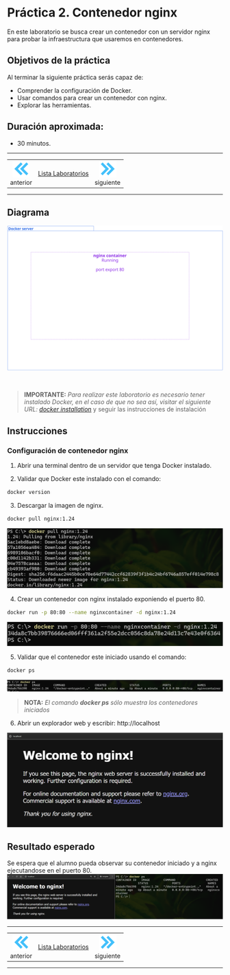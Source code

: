 # Práctica 2. Contenedor nginx
En este laboratorio se busca crear un contenedor con un servidor nginx para probar la infraestructura que usaremos en contenedores. 


## Objetivos de la práctica
Al terminar la siguiente práctica serás capaz de:

- Comprender la configuración de Docker.
- Usar comandos para crear un contenedor con nginx.
- Explorar las herramientas. 

## Duración aproximada:
-  30 minutos.

---
<div style="width: 400px;">
        <table width="50%">
            <tr>
                <td style="text-align: center;">
                    <a href="../Capitulo1/"><img src="../images/anterior.png" width="40px"></a>
                    <br>anterior
                </td>
                <td style="text-align: center;">
                   <a href="https://netec-mx.github.io/MICR_DEV/">Lista Laboratorios</a>
                </td>
<td style="text-align: center;">
                    <a href="../Capitulo3/">
                    <img src="../images/siguiente.png"
                     width="40px"></a>
                    <br>siguiente
                </td>
            </tr>
        </table>
</div>

---


## Diagrama

![Implementacion](../images/2/diagrama.png)

<br>

> **IMPORTANTE:** *Para realizar este laboratorio es necesario tener instalado Docker, en el caso de que no sea así, visitar el siguiente URL: [docker installation](https://docs.docker.com/desktop/setup/install/windows-install/)* y seguir las instrucciones de instalación


## Instrucciones

### Configuración de contenedor nginx

1. Abrir una terminal dentro de un servidor que tenga Docker instalado. 

2. Validar que Docker este instalado con el comando: 

```bash
docker version
```

3. Descargar la imagen de nginx.

```bash
docker pull nginx:1.24
```

![pull nginx](../images/2/1.png)

4. Crear un contenedor con nginx instalado exponiendo el puerto 80.

```bash
docker run -p 80:80 --name nginxcontainer -d nginx:1.24
```

![nginx container](../images/2/2.png)

5. Validar que el contenedor este iniciado usando el comando:

```bash
docker ps
```
![validar container](../images/2/3.png)

> **NOTA:** *El comando **docker ps** sólo muestra los contenedores iniciados*


6. Abrir un explorador web y escribir: http://localhost

![nginx iniciado](../images/2/4.png)


## Resultado esperado

Se espera que el alumno pueda observar su contenedor iniciado y a nginx ejecutandose en el puerto 80.
![iniciado](../images/2/5.png)


---
<div style="width: 400px;">
        <table width="50%">
            <tr>
                <td style="text-align: center;">
                    <a href="../Capitulo1/"><img src="../images/anterior.png" width="40px"></a>
                    <br>anterior
                </td>
                <td style="text-align: center;">
                   <a href="https://netec-mx.github.io/MICR_DEV/">Lista Laboratorios</a>
                </td>
<td style="text-align: center;">
                    <a href="../Capitulo3/">
                    <img src="../images/siguiente.png"
                     width="40px"></a>
                    <br>siguiente
                </td>
            </tr>
        </table>
</div>

---
